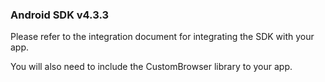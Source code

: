 ### Android SDK v4.3.3

Please refer to the integration document for integrating the SDK with your app.

You will also need to include the CustomBrowser library to your app.
